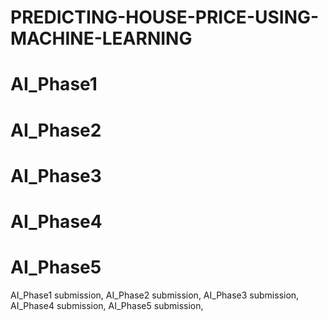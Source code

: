 # PREDICTING-HOUSE-PRICE-USING-MACHINE-LEARNING
# AI_Phase1
# AI_Phase2
# AI_Phase3
# AI_Phase4
# AI_Phase5
AI_Phase1 submission,
AI_Phase2 submission,
AI_Phase3 submission,
AI_Phase4 submission,
AI_Phase5 submission,
